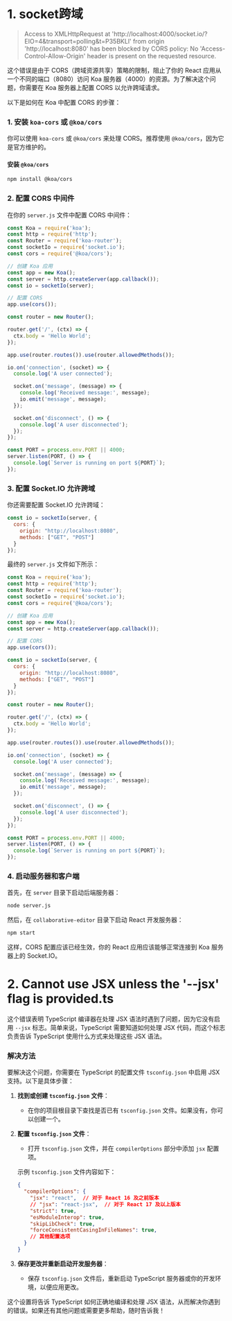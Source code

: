 # 1. socket跨域

> Access to XMLHttpRequest at 'http://localhost:4000/socket.io/?EIO=4&transport=polling&t=P35BKLl' from origin 'http://localhost:8080' has been blocked by CORS policy: No 'Access-Control-Allow-Origin' header is present on the requested resource.

这个错误是由于 CORS（跨域资源共享）策略的限制，阻止了你的 React 应用从一个不同的端口（8080）访问 Koa 服务器（4000）的资源。为了解决这个问题，你需要在 Koa 服务器上配置 CORS 以允许跨域请求。

以下是如何在 Koa 中配置 CORS 的步骤：

### 1. 安装 `koa-cors` 或 `@koa/cors`

你可以使用 `koa-cors` 或 `@koa/cors` 来处理 CORS。推荐使用 `@koa/cors`，因为它是官方维护的。

#### 安装 `@koa/cors`

```bash
npm install @koa/cors
```

### 2. 配置 CORS 中间件

在你的 `server.js` 文件中配置 CORS 中间件：

```javascript
const Koa = require('koa');
const http = require('http');
const Router = require('koa-router');
const socketIo = require('socket.io');
const cors = require('@koa/cors');

// 创建 Koa 应用
const app = new Koa();
const server = http.createServer(app.callback());
const io = socketIo(server);

// 配置 CORS
app.use(cors());

const router = new Router();

router.get('/', (ctx) => {
  ctx.body = 'Hello World';
});

app.use(router.routes()).use(router.allowedMethods());

io.on('connection', (socket) => {
  console.log('A user connected');

  socket.on('message', (message) => {
    console.log('Received message:', message);
    io.emit('message', message);
  });

  socket.on('disconnect', () => {
    console.log('A user disconnected');
  });
});

const PORT = process.env.PORT || 4000;
server.listen(PORT, () => {
  console.log(`Server is running on port ${PORT}`);
});
```

### 3. 配置 Socket.IO 允许跨域

你还需要配置 Socket.IO 允许跨域：

```javascript
const io = socketIo(server, {
  cors: {
    origin: "http://localhost:8080",
    methods: ["GET", "POST"]
  }
});
```

最终的 `server.js` 文件如下所示：

```javascript
const Koa = require('koa');
const http = require('http');
const Router = require('koa-router');
const socketIo = require('socket.io');
const cors = require('@koa/cors');

// 创建 Koa 应用
const app = new Koa();
const server = http.createServer(app.callback());

// 配置 CORS
app.use(cors());

const io = socketIo(server, {
  cors: {
    origin: "http://localhost:8080",
    methods: ["GET", "POST"]
  }
});

const router = new Router();

router.get('/', (ctx) => {
  ctx.body = 'Hello World';
});

app.use(router.routes()).use(router.allowedMethods());

io.on('connection', (socket) => {
  console.log('A user connected');

  socket.on('message', (message) => {
    console.log('Received message:', message);
    io.emit('message', message);
  });

  socket.on('disconnect', () => {
    console.log('A user disconnected');
  });
});

const PORT = process.env.PORT || 4000;
server.listen(PORT, () => {
  console.log(`Server is running on port ${PORT}`);
});
```

### 4. 启动服务器和客户端

首先，在 `server` 目录下启动后端服务器：

```bash
node server.js
```

然后，在 `collaborative-editor` 目录下启动 React 开发服务器：

```bash
npm start
```

这样，CORS 配置应该已经生效，你的 React 应用应该能够正常连接到 Koa 服务器上的 Socket.IO。

# 2. Cannot use JSX unless the '--jsx' flag is provided.ts

这个错误表明 TypeScript 编译器在处理 JSX 语法时遇到了问题，因为它没有启用 `--jsx` 标志。简单来说，TypeScript 需要知道如何处理 JSX 代码，而这个标志负责告诉 TypeScript 使用什么方式来处理这些 JSX 语法。

### 解决方法

要解决这个问题，你需要在 TypeScript 的配置文件 `tsconfig.json` 中启用 JSX 支持。以下是具体步骤：

1. **找到或创建 `tsconfig.json` 文件**：
   - 在你的项目根目录下查找是否已有 `tsconfig.json` 文件。如果没有，你可以创建一个。

2. **配置 `tsconfig.json` 文件**：
   - 打开 `tsconfig.json` 文件，并在 `compilerOptions` 部分中添加 `jsx` 配置项。

   示例 `tsconfig.json` 文件内容如下：

   ```json
   {
     "compilerOptions": {
       "jsx": "react",  // 对于 React 16 及之前版本
       // "jsx": "react-jsx",  // 对于 React 17 及以上版本
       "strict": true,
       "esModuleInterop": true,
       "skipLibCheck": true,
       "forceConsistentCasingInFileNames": true,
       // 其他配置选项
     }
   }
   ```

3. **保存更改并重新启动开发服务器**：
   - 保存 `tsconfig.json` 文件后，重新启动 TypeScript 服务器或你的开发环境，以便应用更改。

这个设置将告诉 TypeScript 如何正确地编译和处理 JSX 语法，从而解决你遇到的错误。如果还有其他问题或需要更多帮助，随时告诉我！